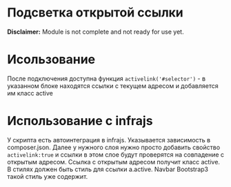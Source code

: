 # Подсветка открытой ссылки
**Disclaimer:** Module is not complete and not ready for use yet.

# Исользование
После подключения доступна функция ```activelink('#selector')``` - в указанном блоке находятся ссылки с текущем адресом и добавляется им класс active

# Использование с infrajs
У скрипта есть автоинтеграция в infrajs. Указывается зависимость в composer.json. Далее у нужного слоя нужно просто добавить свойство ```activelink:true``` и ссылки в этом слое будут проверятся на совпадение с открытым адресом. Ссылка с открытым адресом получит класс active. В стилях должен быть стиль для ссылки a.active. Navbar Bootstrap3 такой стиль уже содержит.
